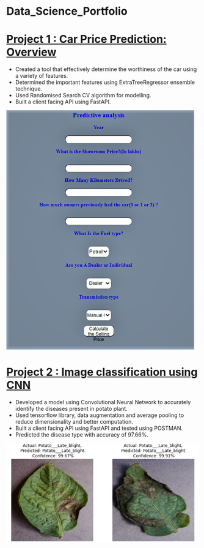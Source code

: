 # Data_Science_Portfolio

# [Project 1 : Car Price Prediction: Overview](https://github.com/Saurabh23198/Car-Price-Prediction)
* Created a tool that effectively determine the worthiness of the car using a variety of features.
* Determined the important features using ExtraTreeRegressor ensemble technique.
* Used Randomised Search CV algorithm for modelling.
* Built a client facing API using FastAPI.

![](/images/PortfolioSS.PNG)

# [Project 2 : Image classification using CNN](https://github.com/Saurabh23198/Image-Classification-Potato-Diseased-Plants)
* Developed a model using Convolutional Neural Network to accurately identify the diseases present in potato plant.
* Used tensorflow library, data augmentation and average pooling to reduce dimensionality and better computation.
* Built a client facing API using FastAPI and tested using POSTMAN.
* Predicted the disease type with accuracy of 97.66%. 

![](/images/Project_2.PNG)
